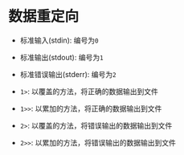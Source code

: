 # 数据重定向

- 标准输入(stdin): 编号为`0`

- 标准输出(stdout): 编号为`1`

- 标准错误输出(stderr): 编号为`2`

- `1>`: 以覆盖的方法，将正确的数据输出到文件

- `1>>`: 以累加的方法，将正确的数据输出到文件

- `2>`: 以覆盖的方法，将错误输出的数据输出到文件

- `2>>`: 以累加的方法，将错误输出的数据输出到文件



